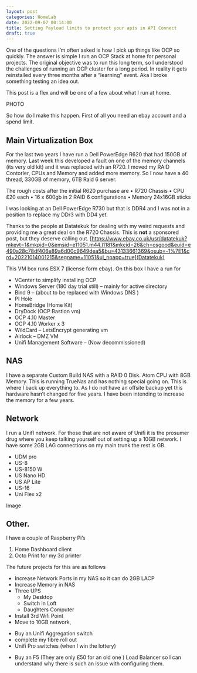 ```yaml
---
layout: post
categories: HomeLab
date: 2022-09-07 00:14:00
title: Setting Payload limits to protect your apis in API Connect
draft: true
---
```


One of the questions I’m often asked is how I pick up things like OCP so quickly. The answer is simple I run an OCP Stack at home for personal projects.  The original objective was to run this long term, so I understood the challenges of running an OCP cluster for a long period. In reality it gets reinstalled every three months after a “learning” event. Aka I broke something testing an idea out.

This post is a flex and will be one of a few about what I run at home.

PHOTO

<!--more-->

So how do I make this happen.  First of all you need an ebay account and a spend limit.

## Main Virtualization Box

For the last two years I have run a Dell PowerEdge R620 that had 150GB of memory. Last week this developed a fault on one of the memory channels (its very old kit) and it was replaced with an R720. I moved my RAID Contorler,  CPUs and Memory and added more memory. So I now have a 40 thread, 330GB of memory, 6TB Raid 6 server.  

The rough costs after the initial R620 purchase are
•	R720 Chassis
•	CPU £20 each
•	16 x 600gb in 2 RAID 6 configurations
•	Memory 24x16GB sticks

I was looking at an Dell PowerEdge R730 but that is DDR4 and I was not in a position to replace my DDr3 with DD4 yet.

Thanks to the people at Datatekuk for dealing with my weird requests and providing me a great deal on the R720 Chassis. This is **not** a sponsored post, but they deserve calling out. [https://www.ebay.co.uk/usr/datatekuk?mkevt=1&mkpid=0&emsid=e11051.m44.l1181&mkcid=26&ch=osgood&euid=e490a28c78df406e89a6d00c9649dea5&bu=43133661369&osub=-1%7E1&crd=20221014001215&segname=11051&ul_noapp=true](Datatekuk)


This VM box runs ESX 7 (license form ebay). On this box I have a run for
-	VCenter to simplify installing OCP
-	Windows Server (180 day trial still) – mainly for active directory
-	Bind 9 – (about to be replaced with Windows DNS )
-	PI Hole
-	HomeBridge (Home Kit)
-	DryDock (OCP Bastion vm)
-	OCP 4.10 Master
-	OCP 4.10 Worker x 3
-	WildCard – LetsEncrypt generating vm
-	Airlock – DMZ VM
-	Unifi Management Software – (Now decommissioned)

## NAS

I have a separate Custom Build NAS with a RAID 0 Disk. Atom CPU with 8GB Memory. This is running TrueNas and has nothing special going on. This is where I back up everything to. As I do not have an offsite backup yet this hardware hasn’t changed for five years.  I have been intending to increase the memory for a few years.

## Network
I run a UnifI network. For those that are not aware of Unifi it is the prosumer drug where you keep talking yourself out of setting up a 10GB network. I have some 2GB LAG connections on my main trunk the rest is GB.
*	UDM pro
*	US-8
*	US-8150 W
*	US Nano HD
*	US AP Lite
*	US-16
*	Uni Flex  x2

Image

## Other.

I have a couple of Raspberry Pi’s
1.	Home Dashboard client
2.	Octo Print for my 3d printer

The future projects for this are as follows
*	Increase Network Ports in my NAS so it can do 2GB LACP
*	Increase Memory in NAS
* Three UPS
  - My Desktop
  - Switch in Loft
  - Daughters Computer
*	Install 3rd Wifi Point
*	Move to 10GB network,
  - Buy an Unifi Aggregation switch
  - complete my fibre roll out
  - Unifi Pro switches (when I win the lottery)
*	Buy an F5 (They are only £50 for an old one ) Load Balancer so I can understand why there is such an issue with configuring them.
